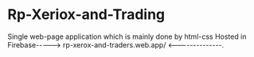 # Rp-Xeriox-and-Trading
Single web-page application which is mainly done by html-css
Hosted in Firebase----->  rp-xerox-and-traders.web.app/ <--------------.
